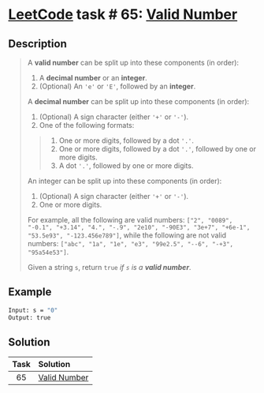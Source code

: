 # [LeetCode][leetcode] task # 65: [Valid Number][task]

Description
-----------

> A **valid number** can be split up into these components (in order):
> 1. A **decimal number** or an **integer**.
> 2. (Optional) An `'e'` or `'E'`, followed by an **integer**.
>
> A **decimal number** can be split up into these components (in order):
> 1. (Optional) A sign character (either `'+'` or `'-'`).
> 2. One of the following formats:
>> 1. One or more digits, followed by a dot `'.'`.
>> 2. One or more digits, followed by a dot `'.'`, followed by one or more digits.
>> 3. A dot `'.'`, followed by one or more digits.
>
> An integer can be split up into these components (in order):
> 1. (Optional) A sign character (either `'+'` or `'-'`).
> 2. One or more digits.
> 
> For example, all the following are valid numbers: 
> `["2", "0089", "-0.1", "+3.14", "4.", "-.9", "2e10", "-90E3", "3e+7", "+6e-1", "53.5e93", "-123.456e789"]`,
> while the following are not valid numbers: `["abc", "1a", "1e", "e3", "99e2.5", "--6", "-+3", "95a54e53"]`.
> 
> Given a string `s`, return `true` _if `s` is a **valid number**_.

Example
-------

```sh
Input: s = "0"
Output: true
```

Solution
--------

| Task | Solution                 |
|:----:|:-------------------------|
|  65  | [Valid Number][solution] |


[leetcode]: <http://leetcode.com/>
[task]: <https://leetcode.com/problems/valid-number/>
[solution]: <https://github.com/wellaxis/witalis-jkit/blob/main/module/tasks/src/main/java/com/witalis/jkit/tasks/core/task/leetcode/h1/p65/option/Practice.java>
